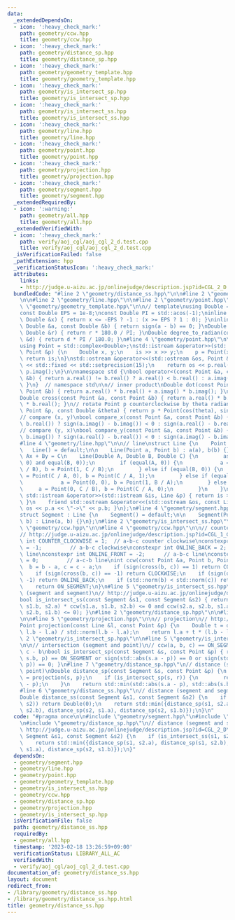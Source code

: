 ```yaml
---
data:
  _extendedDependsOn:
  - icon: ':heavy_check_mark:'
    path: geometry/ccw.hpp
    title: geometry/ccw.hpp
  - icon: ':heavy_check_mark:'
    path: geometry/distance_sp.hpp
    title: geometry/distance_sp.hpp
  - icon: ':heavy_check_mark:'
    path: geometry/geometry_template.hpp
    title: geometry/geometry_template.hpp
  - icon: ':heavy_check_mark:'
    path: geometry/is_intersect_sp.hpp
    title: geometry/is_intersect_sp.hpp
  - icon: ':heavy_check_mark:'
    path: geometry/is_intersect_ss.hpp
    title: geometry/is_intersect_ss.hpp
  - icon: ':heavy_check_mark:'
    path: geometry/line.hpp
    title: geometry/line.hpp
  - icon: ':heavy_check_mark:'
    path: geometry/point.hpp
    title: geometry/point.hpp
  - icon: ':heavy_check_mark:'
    path: geometry/projection.hpp
    title: geometry/projection.hpp
  - icon: ':heavy_check_mark:'
    path: geometry/segment.hpp
    title: geometry/segment.hpp
  _extendedRequiredBy:
  - icon: ':warning:'
    path: geometry/all.hpp
    title: geometry/all.hpp
  _extendedVerifiedWith:
  - icon: ':heavy_check_mark:'
    path: verify/aoj_cgl/aoj_cgl_2_d.test.cpp
    title: verify/aoj_cgl/aoj_cgl_2_d.test.cpp
  _isVerificationFailed: false
  _pathExtension: hpp
  _verificationStatusIcon: ':heavy_check_mark:'
  attributes:
    links:
    - http://judge.u-aizu.ac.jp/onlinejudge/description.jsp?id=CGL_2_D
  bundledCode: "#line 2 \"geometry/distance_ss.hpp\"\n\n#line 2 \"geometry/segment.hpp\"\
    \n\n#line 2 \"geometry/line.hpp\"\n\n#line 2 \"geometry/point.hpp\"\n\n#line 2\
    \ \"geometry/geometry_template.hpp\"\n\n// template\nusing Double = double;\n\
    const Double EPS = 1e-8;\nconst Double PI = std::acos(-1);\ninline int sign(const\
    \ Double &x) { return x <= -EPS ? -1 : (x >= EPS ? 1 : 0); }\ninline bool equal(const\
    \ Double &a, const Double &b) { return sign(a - b) == 0; }\nDouble radian_to_degree(const\
    \ Double &r) { return r * 180.0 / PI; }\nDouble degree_to_radian(const Double\
    \ &d) { return d * PI / 180.0; }\n#line 4 \"geometry/point.hpp\"\n\n// point\n\
    using Point = std::complex<Double>;\nstd::istream &operator>>(std::istream &is,\
    \ Point &p) {\n    Double x, y;\n    is >> x >> y;\n    p = Point(x, y);\n   \
    \ return is;\n}\nstd::ostream &operator<<(std::ostream &os, Point &p) {\n    os\
    \ << std::fixed << std::setprecision(15);\n    return os << p.real() << ' ' <<\
    \ p.imag();\n}\n\nnamespace std {\nbool operator<(const Point &a, const Point\
    \ &b) { return a.real() != b.real() ? a.real() < b.real() : a.imag() < b.imag();\
    \ }\n}  // namespace std\n\n// inner product\nDouble dot(const Point &a, const\
    \ Point &b) { return a.real() * b.real() + a.imag() * b.imag(); }\n// outer product\n\
    Double cross(const Point &a, const Point &b) { return a.real() * b.imag() - a.imag()\
    \ * b.real(); }\n// rotate Point p counterclockwise by theta radian\nPoint rotate(const\
    \ Point &p, const Double &theta) { return p * Point(cos(theta), sin(theta)); }\n\
    // compare (x, y)\nbool compare_x(const Point &a, const Point &b) { return equal(a.real(),\
    \ b.real()) ? sign(a.imag() - b.imag()) < 0 : sign(a.real() - b.real()) < 0; }\n\
    // compare (y, x)\nbool compare_y(const Point &a, const Point &b) { return equal(a.imag(),\
    \ b.imag()) ? sign(a.real() - b.real()) < 0 : sign(a.imag() - b.imag()) < 0; }\n\
    #line 4 \"geometry/line.hpp\"\n\n// line\nstruct Line {\n    Point a, b;\n\n \
    \   Line() = default;\n\n    Line(Point a, Point b) : a(a), b(b) {}\n\n    //\
    \ Ax + By = C\n    Line(Double A, Double B, Double C) {\n        assert(equal(A,\
    \ 0) and equal(B, 0));\n        if (equal(A, 0)) {\n            a = Point(0, C\
    \ / B), b = Point(1, C / B);\n        } else if (equal(B, 0)) {\n            a\
    \ = Point(C / A, 0), b = Point(C / A, 1);\n        } else if (equal(C, 0)) {\n\
    \            a = Point(0, 0), b = Point(1, B / A);\n        } else {\n       \
    \     a = Point(0, C / B), b = Point(C / A, 0);\n        }\n    }\n\n    friend\
    \ std::istream &operator>>(std::istream &is, Line &p) { return is >> p.a >> p.b;\
    \ }\n    friend std::ostream &operator<<(std::ostream &os, const Line &p) { return\
    \ os << p.a << \"->\" << p.b; }\n};\n#line 4 \"geometry/segment.hpp\"\n\n// segment\n\
    struct Segment : Line {\n    Segment() = default;\n\n    Segment(Point a, Point\
    \ b) : Line(a, b) {}\n};\n#line 2 \"geometry/is_intersect_ss.hpp\"\n\n#line 2\
    \ \"geometry/ccw.hpp\"\n\n#line 4 \"geometry/ccw.hpp\"\n\n// counter clockwise\n\
    // http://judge.u-aizu.ac.jp/onlinejudge/description.jsp?id=CGL_1_C\nconstexpr\
    \ int COUNTER_CLOCKWISE = 1;  // a-b-c counter clockwise\nconstexpr int CLOCKWISE\
    \ = -1;         // a-b-c clockwise\nconstexpr int ONLINE_BACK = 2;        // c-a-b\
    \ line\nconstexpr int ONLINE_FRONT = -2;      // a-b-c line\nconstexpr int ON_SEGMENT\
    \ = 0;         // a-c-b line\nint ccw(const Point &a, Point b, Point c) {\n  \
    \  b = b - a, c = c - a;\n    if (sign(cross(b, c)) == 1) return COUNTER_CLOCKWISE;\n\
    \    if (sign(cross(b, c)) == -1) return CLOCKWISE;\n    if (sign(dot(b, c)) ==\
    \ -1) return ONLINE_BACK;\n    if (std::norm(b) < std::norm(c)) return ONLINE_FRONT;\n\
    \    return ON_SEGMENT;\n}\n#line 5 \"geometry/is_intersect_ss.hpp\"\n\n// intersection\
    \ (segment and segment)\n// http://judge.u-aizu.ac.jp/onlinejudge/description.jsp?id=CGL_2_B\n\
    bool is_intersect_ss(const Segment &s1, const Segment &s2) { return (ccw(s1.a,\
    \ s1.b, s2.a) * ccw(s1.a, s1.b, s2.b) <= 0 and ccw(s2.a, s2.b, s1.a) * ccw(s2.a,\
    \ s2.b, s1.b) <= 0); }\n#line 2 \"geometry/distance_sp.hpp\"\n\n#line 2 \"geometry/projection.hpp\"\
    \n\n#line 5 \"geometry/projection.hpp\"\n\n// projection\n// http://judge.u-aizu.ac.jp/onlinejudge/description.jsp?id=CGL_1_A\n\
    Point projection(const Line &l, const Point &p) {\n    Double t = dot(p - l.a,\
    \ l.b - l.a) / std::norm(l.b - l.a);\n    return l.a + t * (l.b - l.a);\n}\n#line\
    \ 2 \"geometry/is_intersect_sp.hpp\"\n\n#line 5 \"geometry/is_intersect_sp.hpp\"\
    \n\n// intersection (segment and point)\n// ccw(a, b, c) == ON_SEGMENT -> a -\
    \ c - b\nbool is_intersect_sp(const Segment &s, const Point &p) { return ccw(s.a,\
    \ s.b, p) == ON_SEGMENT or sign(std::abs(s.a - p)) == 0 or sign(std::abs(s.b -\
    \ p)) == 0; }\n#line 7 \"geometry/distance_sp.hpp\"\n// distance (segment and\
    \ point)\nDouble distance_sp(const Segment &s, const Point &p) {\n    Point r\
    \ = projection(s, p);\n    if (is_intersect_sp(s, r)) {\n        return std::abs(r\
    \ - p);\n    }\n    return std::min(std::abs(s.a - p), std::abs(s.b - p));\n}\n\
    #line 6 \"geometry/distance_ss.hpp\"\n// distance (segment and segment)\n// http://judge.u-aizu.ac.jp/onlinejudge/description.jsp?id=CGL_2_D\n\
    Double distance_ss(const Segment &s1, const Segment &s2) {\n    if (is_intersect_ss(s1,\
    \ s2)) return Double(0);\n    return std::min({distance_sp(s1, s2.a), distance_sp(s1,\
    \ s2.b), distance_sp(s2, s1.a), distance_sp(s2, s1.b)});\n}\n"
  code: "#pragma once\n\n#include \"geometry/segment.hpp\"\n#include \"geometry/is_intersect_ss.hpp\"\
    \n#include \"geometry/distance_sp.hpp\"\n// distance (segment and segment)\n//\
    \ http://judge.u-aizu.ac.jp/onlinejudge/description.jsp?id=CGL_2_D\nDouble distance_ss(const\
    \ Segment &s1, const Segment &s2) {\n    if (is_intersect_ss(s1, s2)) return Double(0);\n\
    \    return std::min({distance_sp(s1, s2.a), distance_sp(s1, s2.b), distance_sp(s2,\
    \ s1.a), distance_sp(s2, s1.b)});\n}"
  dependsOn:
  - geometry/segment.hpp
  - geometry/line.hpp
  - geometry/point.hpp
  - geometry/geometry_template.hpp
  - geometry/is_intersect_ss.hpp
  - geometry/ccw.hpp
  - geometry/distance_sp.hpp
  - geometry/projection.hpp
  - geometry/is_intersect_sp.hpp
  isVerificationFile: false
  path: geometry/distance_ss.hpp
  requiredBy:
  - geometry/all.hpp
  timestamp: '2023-02-18 13:26:59+09:00'
  verificationStatus: LIBRARY_ALL_AC
  verifiedWith:
  - verify/aoj_cgl/aoj_cgl_2_d.test.cpp
documentation_of: geometry/distance_ss.hpp
layout: document
redirect_from:
- /library/geometry/distance_ss.hpp
- /library/geometry/distance_ss.hpp.html
title: geometry/distance_ss.hpp
---
```

